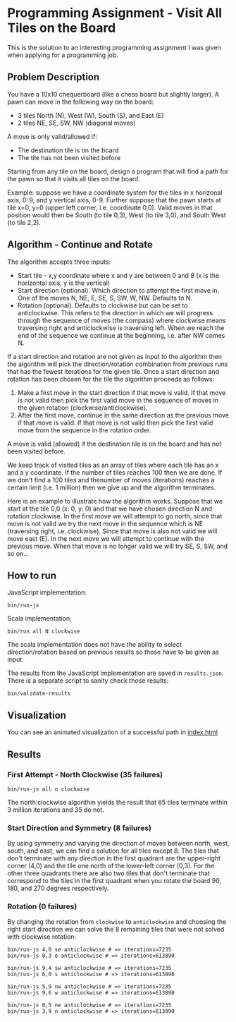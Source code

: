 # Programming Assignment - Visit All Tiles on the Board

This is the solution to an interesting programming assignment
I was given when applying for a programming job.

## Problem Description

You have a 10x10 chequerboard (like a chess board but slightly larger).
A pawn can move in the following way on the board:

* 3 tiles North (N), West (W), South (S), and East (E)
* 2 tiles NE, SE, SW, NW (diagonal moves)

A move is only valid/allowed if:

* The destination tile is on the board
* The tile has not been visited before

Starting from any tile on the board, design a program that will find
a path for the pawn so that it visits all tiles on the board.

Example: suppose we have a coordinate system for the tiles in x horizonal axis, 0-9, and y vertical axis, 0-9. Further suppose
that the pawn starts at tile x=0, y=0 (upper left corner, i.e. coordinate 0,0). Valid moves in that position would then be South (to tile 0,3), West (to tile 3,0), and South West (to tile 2,2).

## Algorithm - Continue and Rotate

The algorithm accepts three inputs:

* Start tile - x,y coordinate where x and y are between 0 and 9 (x is the horizontal axis, y is the vertical)
* Start direction (optional). Which direction to attempt the first move in. One of
  the moves N, NE, E, SE, S, SW, W, NW. Defaults to N.
* Rotation (optional). Defaults to clockwise but can be set to anticlockwise. This
  refers to the direction in which we will progress through the sequence of moves (the compass) where
  clockwise means traversing right and anticlockwise is traversing left. When we reach the end of
  the sequence we continue at the beginning, i.e. after NW comes N.

If a start direction and rotation are not given as input to the algorithm then the algorithm will pick
the direction/rotation combination from previous runs that has the fewest iterations for the given
tile. Once a start direction and rotation has been chosen for the tile the algorithm proceeds as follows:

1. Make a first move in the start direction if that move is valid. If that move is not
   valid then pick the first valid move in the sequence of moves in the given rotation (clockwise/anticlockwise).
2. After the first move, continue in the same direction as the previous move if that move
   is valid. If that move is not valid then pick the first valid move from the sequence
   in the rotation order.

A move is valid (allowed) if the destination tile is on the board and has not been visited before.

We keep track of visited tiles as an array of tiles where each tile has an x and a y coordinate.
If the number of tiles reaches 100 then we are done. If we don't find a 100 tiles and thenumber of moves (iterations) reaches a certain limit (i.e. 1 million) then we give up and the algorithm terminates.

Here is an example to illustrate how the algorithm works. Suppose that we start at
the tile 0,0 (x: 0, y: 0) and that we have chosen direction N and rotation clockwise. In the first
move we will attempt to go north, since that move is not valid we try the next move in the
sequence which is NE (traversing right, i.e. clockwise). Since that move is also not valid
we will move east (E). In the next move we will attempt to continue with the previous move.
When that move is no longer valid we will try SE, S, SW, and so on...

## How to run

JavaScript implementation:

```
bin/run-js
```

Scala implementation:

```
bin/run all N clockwise
```

The scala implementation does not have the ability to select direction/rotation
based on previous results so those have to be given as input.

The results from the JavaScript implementation are saved in `results.json`.
There is a separate script to sanity check those results:

```
bin/validate-results
```

## Visualization

You can see an animated visualization of a successful path in [index.html](index.html)

## Results

### First Attempt - North Clockwise (35 failures)

```
bin/run-js all n clockwise
```

The north:clockwise algorithm yields the result that 65 tiles terminate within 3
million iterations and 35 do not.

### Start Direction and Symmetry (8 failures)

By using symmetry and varying the direction of moves between north, west, south,
and east, we can find a solution for all tiles except 8. The tiles that don't
terminate with any direction in the first quadrant are the upper-right corner (4,0)
and the tile one north of the lower-left corner (0,3). For the other three quadrants
there are also two tiles that don't terminate that correspond to the tiles in the
first quadrant when you rotate the board 90, 180, and 270 degrees respectively.

### Rotation (0 failures)

By changing the rotation from `clockwise` to `anticlockwise` and choosing
the right start direction we can solve the 8 remaining tiles that were not
solved with clockwise rotation:

```
bin/run-js 4,0 se anticlockwise # => iterations=7235
bin/run-js 0,3 e anticlockwise # => iterations=613890

bin/run-js 9,4 sw anticlockwise # => iterations=7235
bin/run-js 6,0 s anticlockwise # => iterations=613890

bin/run-js 5,9 nw anticlockwise # => iterations=7235
bin/run-js 9,6 w anticlockwise # => iterations=613890

bin/run-js 0,5 ne anticlockwise # => iterations=7235
bin/run-js 3,9 n anticlockwise # => iterations=613890
```
